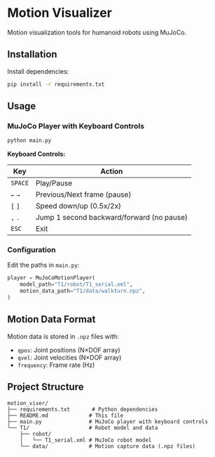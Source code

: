 # Motion Visualizer

Motion visualization tools for humanoid robots using MuJoCo.

## Installation

Install dependencies:

```bash
pip install -r requirements.txt
```

## Usage

### MuJoCo Player with Keyboard Controls

```bash
python main.py
```

**Keyboard Controls:**

| Key | Action |
|-----|--------|
| `SPACE` | Play/Pause |
| `←` `→` | Previous/Next frame (pause) |
| `[` `]` | Speed down/up (0.5x/2x) |
| `,` `.` | Jump 1 second backward/forward (no pause) |
| `ESC` | Exit |

### Configuration

Edit the paths in `main.py`:

```python
player = MuJoCoMotionPlayer(
    model_path="T1/robot/T1_serial.xml",
    motion_data_path="T1/data/walkturn.npz",
)
```

## Motion Data Format

Motion data is stored in `.npz` files with:
- `qpos`: Joint positions (N×DOF array)
- `qvel`: Joint velocities (N×DOF array)  
- `frequency`: Frame rate (Hz)

## Project Structure

```
motion_viser/
├── requirements.txt       # Python dependencies
├── README.md             # This file
├── main.py               # MuJoCo player with keyboard controls
└── T1/                   # Robot model and data
    ├── robot/
    │   └── T1_serial.xml # MuJoCo robot model
    └── data/             # Motion capture data (.npz files)
```
